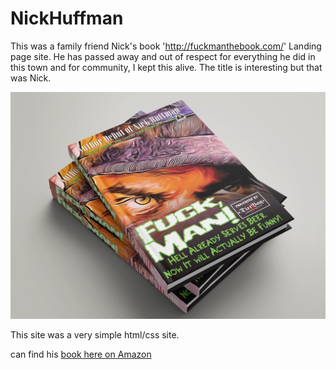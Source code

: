 # NickHuffman
This was a family friend Nick's book 'http://fuckmanthebook.com/' Landing page site. He has passed away and out of respect for everything he did in this town and for community, I kept this alive. The title is interesting but that was Nick.

![Nick's book stack](https://github.com/rehmpke/NickHuffman/blob/main/assets/img/book-stack-image.jpg)

This site was a very simple html/css site.

can find his [book here on Amazon](https://www.amazon.com/stores/Nick-Huffman/author/B08RP1PMGJ?ref=ap_rdr&store_ref=ap_rdr&isDramIntegrated=true&shoppingPortalEnabled=true)
